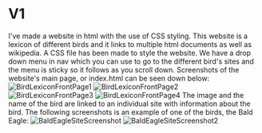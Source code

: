 # V1
I've made a website in html with the use of CSS styling. This website is a lexicon of different birds and it links to multiple html documents as well as wikipedia. A CSS file has been made to style the website. We have a drop down menu in nav which you can use to go to the different bird's sites and the menu is sticky so it follows as you scroll down. Screenshots of the website's main page, or index.html can be seen down below:
![BirdLexiconFrontPage1](https://user-images.githubusercontent.com/62332972/78132658-6c6a4980-741d-11ea-80d7-c1b829011c85.JPG)
![BirdLexiconFrontPage2](https://user-images.githubusercontent.com/62332972/78132695-7d1abf80-741d-11ea-922b-10fe0b905883.JPG)
![BirdLexiconFrontPage3](https://user-images.githubusercontent.com/62332972/78132708-8441cd80-741d-11ea-9eee-e005f40c3605.JPG)
![BirdLexiconFrontPage4](https://user-images.githubusercontent.com/62332972/78140474-5f078c00-742a-11ea-8d69-ca748ad3ea73.JPG)
The image and the name of the bird are linked to an individual site with information about the bird. The following screenshots is an example of one of the birds, the Bald Eagle:
![BaldEagleSiteScreenshot](https://user-images.githubusercontent.com/62332972/78132744-91f75300-741d-11ea-84d2-d20c9a0e8dc0.JPG)
![BaldEagleSiteScreenshot2](https://user-images.githubusercontent.com/62332972/78132801-a50a2300-741d-11ea-9ca8-72827c540baf.JPG)


